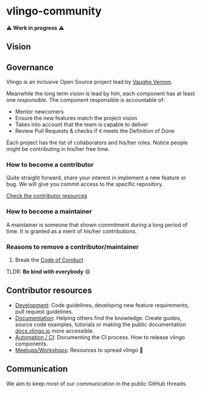 # vlingo-community

:warning: __Work in progress__ :warning:

## Vision

## Governance

Vlingo is an inclusive Open Source project lead by [Vaughn Vernon][vernon-gh].

Meanwhile the long term vision is lead by him, each component has at least one _responsible_. The component responsible is accountable of:

- Mentor newcomers
- Ensure the new features match the project vision
- Takes into account that the team is capable to deliver
- Review Pull Requests & checks if it meets the Definition of Done

Each project has the list of collaborators and his/her roles. Notice people might be contributing in his/her free time.

### How to become a contributor

Quite straight forward, share your interest in implement a new feature or bug. We will give you commit access to the specific repository.

[Check the contributor resources](#contributor-resources)

### How to become a maintainer

A maintainer is someone that shown commitment during a long period of time. It is granted as a merit of his/her contributions.

### Reasons to remove a contributor/maintainer

1. Break the [Code of Conduct][coc]

TLDR: __Be kind with everybody__ :smile:

## Contributor resources

- [Development][development]: Code guidelines, developing new feature requirements, pull request guidelines.
- [Documentation][documentation]: Helping others find the knowledge. Create guides, source code examples, tutorials or making the public documentation [docs.vlingo.io][official-docs] more accessible.
- [Automation / CI][automation]: Documenting the CI process. How to release vlingo components.
- [Meetups/Workshops][workshops]: Resources to spread vlingo :loudspeaker:

## Communication

We aim to keep most of our communication in the public GitHub threads.

[development]: development/README.md
[documentation]: documentation/README.md
[automation]: automation/README.md
[workshops]: workshops/README.md
[official-docs]: https://docs.vlingo.io
[vernon-gh]: https://github.com/VaughnVernon
[coc]: CODE_OF_CONDUCT.md
